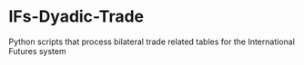 # IFs-Dyadic-Trade
Python scripts that process bilateral trade related tables for the International Futures system
